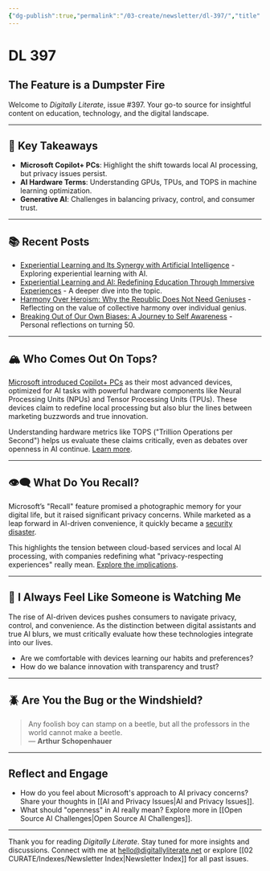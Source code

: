```yaml
---
{"dg-publish":true,"permalink":"/03-create/newsletter/dl-397/","title":"The Feature is a Dumpster Fire","tags":["ai","machine-learning","microsoft","digital-literacy","privacy"]}
---
```



# DL 397

## The Feature is a Dumpster Fire

Welcome to _Digitally Literate_, issue #397. Your go-to source for insightful content on education, technology, and the digital landscape.

---

## 🔖 Key Takeaways
- **Microsoft Copilot+ PCs**: Highlight the shift towards local AI processing, but privacy issues persist.
- **AI Hardware Terms**: Understanding GPUs, TPUs, and TOPS in machine learning optimization.
- **Generative AI**: Challenges in balancing privacy, control, and consumer trust.

---

## 📚 Recent Posts
- [Experiential Learning and Its Synergy with Artificial Intelligence](https://wiobyrne.com/experiential-learning-and-artificial-intelligence/) - Exploring experiential learning with AI.
- [Experiential Learning and AI: Redefining Education Through Immersive Experiences](https://wiobyrne.com/redefining-education-through-immersive-experiences/) - A deeper dive into the topic.
- [Harmony Over Heroism: Why the Republic Does Not Need Geniuses](https://wiobyrne.com/harmony-over-heroism/) - Reflecting on the value of collective harmony over individual genius.
- [Breaking Out of Our Own Biases: A Journey to Self Awareness](https://wiobyrne.com/breaking-out-of-our-own-biases/) - Personal reflections on turning 50.

---

## 🏔️ Who Comes Out On Tops?

[Microsoft introduced Copilot+ PCs](https://blogs.microsoft.com/blog/2024-05-20/introducing-copilot-pcs/) as their most advanced devices, optimized for AI tasks with powerful hardware components like Neural Processing Units (NPUs) and Tensor Processing Units (TPUs). These devices claim to redefine local processing but also blur the lines between marketing buzzwords and true innovation.

Understanding hardware metrics like TOPS ("Trillion Operations per Second") helps us evaluate these claims critically, even as debates over openness in AI continue. [Learn more](https://towardsdatascience.com/when-tops-are-misleading-70b53e280c39).

---

## 👁️‍🗨️ What Do You Recall?

Microsoft’s "Recall" feature promised a photographic memory for your digital life, but it raised significant privacy concerns. While marketed as a leap forward in AI-driven convenience, it quickly became a [security disaster](https://www.theverge.com/2024-06-03/24170305/microsoft-windows-recall-ai-screenshots-security-privacy-issues).

This highlights the tension between cloud-based services and local AI processing, with companies redefining what "privacy-respecting experiences" really mean. [Explore the implications](https://support.microsoft.com/en-us/windows/privacy-and-control-over-your-recall-experience-d404f672-7647-41e5-886c-a3c59680af15).

---

## 🤖 I Always Feel Like Someone is Watching Me

The rise of AI-driven devices pushes consumers to navigate privacy, control, and convenience. As the distinction between digital assistants and true AI blurs, we must critically evaluate how these technologies integrate into our lives.

- Are we comfortable with devices learning our habits and preferences?
- How do we balance innovation with transparency and trust?

---

## 🪲 Are You the Bug or the Windshield?

> Any foolish boy can stamp on a beetle, but all the professors in the world cannot make a beetle.  
> — **Arthur Schopenhauer**

---

## Reflect and Engage
- How do you feel about Microsoft's approach to AI privacy concerns? Share your thoughts in [[AI and Privacy Issues\|AI and Privacy Issues]].
- What should "openness" in AI really mean? Explore more in [[Open Source AI Challenges\|Open Source AI Challenges]].

---

Thank you for reading _Digitally Literate_. Stay tuned for more insights and discussions. Connect with me at hello@digitallyliterate.net or explore [[02 CURATE/Indexes/Newsletter Index\|Newsletter Index]] for all past issues.

